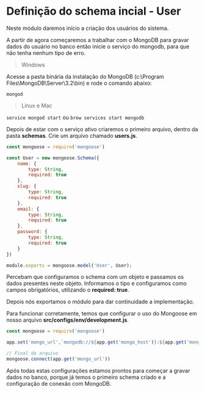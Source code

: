 # Definição do schema incial - User

Neste módulo daremos início a criação dos usuários do sistema.

A partir de agora começaremos a trabalhar com o MongoDB para gravar dados do usuário no banco então inicie o serviço do mongodb, para que não tenha nenhum tipo de erro.

> Windows

Acesse a pasta binária da instalação do MongoDB  (c:\Program Files\MongoDB\Server\3.2\bin) e rode o comando abaixo:

`mongod`

> Linux e Mac

`service mongod start` ou `brew services start mongodb`

Depois de estar com o serviço ativo criaremos o primeiro arquivo, dentro da pasta **schemas**. Crie um arquivo chamado **users.js**.

```js
const mongoose = require('mongoose')

const User = new mongoose.Schema({
    name: {
        type: String,
        required: true
    },
    slug: {
        type: String,
        required: true
    },
    email: {
        type: String,
        required: true
    },
    password: {
        type: String,
        required: true
    }
})

module.exports = mongoose.model('User', User);
```

Percebam que configuramos o schema com um objeto e passamos os dados presentes neste objeto. Informamos o tipo e configuramos como campos obrigatórios, utilizando o **required: true**.

Depois nós exportamos o módulo para dar continuidade a implementação.

Para funcionar corretamente, temos que configurar o uso do Mongoose em nosso arquivo **src/configs/env/development.js**.

```js
const mongoose = require('mongoose')

app.set('mongo_url',`mongodb://${app.get('mongo_host')}:${app.get('mongo_port')}/${app.get('mongo_db')}`)

// Final do arquivo
mongoose.connect(app.get('mongo_url'))
```

Após todas estas configurações estamos prontos para começar a gravar dados no banco, porque já temos o primeiro schema criado e a configuração de conexão com MongoDB.